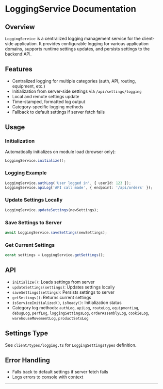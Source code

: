 # LoggingService Documentation

## Overview
`LoggingService` is a centralized logging management service for the client-side application. It provides configurable logging for various application domains, supports runtime settings updates, and persists settings to the backend API.

## Features
- Centralized logging for multiple categories (auth, API, routing, equipment, etc.)
- Initialization from server-side settings via `/api/settings/logging`
- Local and remote settings update
- Time-stamped, formatted log output
- Category-specific logging methods
- Fallback to default settings if server fetch fails

## Usage
### Initialization
Automatically initializes on module load (browser only):
```typescript
LoggingService.initialize();
```

### Logging Example
```typescript
LoggingService.authLog('User logged in', { userId: 123 });
LoggingService.apiLog('API call made', { endpoint: '/api/orders' });
```

### Update Settings Locally
```typescript
LoggingService.updateSettings(newSettings);
```

### Save Settings to Server
```typescript
await LoggingService.saveSettings(newSettings);
```

### Get Current Settings
```typescript
const settings = LoggingService.getSettings();
```

## API
- `initialize()`: Loads settings from server
- `updateSettings(settings)`: Updates settings locally
- `saveSettings(settings)`: Persists settings to server
- `getSettings()`: Returns current settings
- `isServiceInitialized()`, `isReady()`: Initialization status
- Category log methods: `authLog`, `apiLog`, `routeLog`, `equipmentLog`, `debugLog`, `perfLog`, `loggingSettingsLog`, `orderAssemblyLog`, `cookieLog`, `warehouseMovementLog`, `productSetsLog`

## Settings Type
See `client/types/logging.ts` for `LoggingSettingsTypes` definition.

## Error Handling
- Falls back to default settings if server fetch fails
- Logs errors to console with context

---

